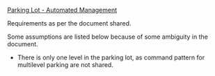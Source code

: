 
<u>Parking Lot - Automated Management</u>

Requirements as per the document shared.

Some assumptions are listed below because of some ambiguity in the document.
- There is only one level in the parking lot, as command pattern for multilevel parking are not shared.

